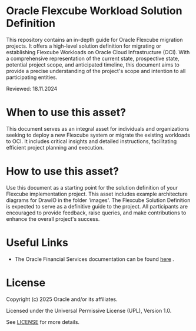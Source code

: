# Oracle Flexcube Workload Solution Definition

This repository contains an in-depth guide for Oracle Flexcube migration projects. It offers a high-level solution definition for migrating or establishing Flexcube Workloads on Oracle Cloud Infrastructure (OCI). With a comprehensive representation of the current state, prospective state, potential project scope, and anticipated timeline, this document aims to provide a precise understanding of the project's scope and intention to all participating entities.

Reviewed: 18.11.2024

# When to use this asset?

This document serves as an integral asset for individuals and organizations seeking to deploy a new Flexcube system or migrate the existing workloads to OCI. It includes critical insights and detailed instructions, facilitating efficient project planning and execution.

# How to use this asset?

Use this document as a starting point for the solution definition of your Flexcube implementation project. This asset includes example architecture diagrams for DrawIO in the folder 'images'.
The Flexcube Solution Definition is expected to serve as a definitive guide to the project. All participants are encouraged to provide feedback, raise queries, and make contributions to enhance the overall project's success.

# Useful Links

 - The Oracle Financial Services documentation can be found [here](https://docs.oracle.com/en/industries/financial-services/?tab=2) .

# License

Copyright (c) 2025 Oracle and/or its affiliates.

Licensed under the Universal Permissive License (UPL), Version 1.0.

See [LICENSE](LICENSE) for more details.



